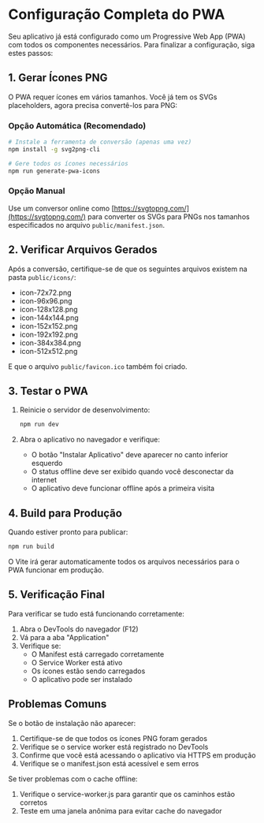 # Configuração Completa do PWA

Seu aplicativo já está configurado como um Progressive Web App (PWA) com todos os componentes necessários. Para finalizar a configuração, siga estes passos:

## 1. Gerar Ícones PNG

O PWA requer ícones em vários tamanhos. Você já tem os SVGs placeholders, agora precisa convertê-los para PNG:

### Opção Automática (Recomendado)
```bash
# Instale a ferramenta de conversão (apenas uma vez)
npm install -g svg2png-cli

# Gere todos os ícones necessários
npm run generate-pwa-icons
```

### Opção Manual
Use um conversor online como [https://svgtopng.com/](https://svgtopng.com/) para converter os SVGs para PNGs nos tamanhos especificados no arquivo `public/manifest.json`.

## 2. Verificar Arquivos Gerados

Após a conversão, certifique-se de que os seguintes arquivos existem na pasta `public/icons/`:
- icon-72x72.png
- icon-96x96.png
- icon-128x128.png
- icon-144x144.png
- icon-152x152.png
- icon-192x192.png
- icon-384x384.png
- icon-512x512.png

E que o arquivo `public/favicon.ico` também foi criado.

## 3. Testar o PWA

1. Reinicie o servidor de desenvolvimento:
   ```bash
   npm run dev
   ```

2. Abra o aplicativo no navegador e verifique:
   - O botão "Instalar Aplicativo" deve aparecer no canto inferior esquerdo
   - O status offline deve ser exibido quando você desconectar da internet
   - O aplicativo deve funcionar offline após a primeira visita

## 4. Build para Produção

Quando estiver pronto para publicar:
```bash
npm run build
```

O Vite irá gerar automaticamente todos os arquivos necessários para o PWA funcionar em produção.

## 5. Verificação Final

Para verificar se tudo está funcionando corretamente:

1. Abra o DevTools do navegador (F12)
2. Vá para a aba "Application"
3. Verifique se:
   - O Manifest está carregado corretamente
   - O Service Worker está ativo
   - Os ícones estão sendo carregados
   - O aplicativo pode ser instalado

## Problemas Comuns

Se o botão de instalação não aparecer:
1. Certifique-se de que todos os ícones PNG foram gerados
2. Verifique se o service worker está registrado no DevTools
3. Confirme que você está acessando o aplicativo via HTTPS em produção
4. Verifique se o manifest.json está acessível e sem erros

Se tiver problemas com o cache offline:
1. Verifique o service-worker.js para garantir que os caminhos estão corretos
2. Teste em uma janela anônima para evitar cache do navegador